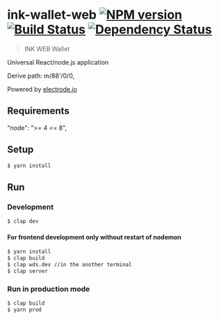 # ink-wallet-web [![NPM version][npm-image]][npm-url] [![Build Status][travis-image]][travis-url] [![Dependency Status][daviddm-image]][daviddm-url]

> INK WEB Wallet

Universal React/node.js application 

Derive path: m/88'/0/0,

Powered by [electrode.io](http://www.electrode.io/)
## Requirements
"node": ">= 4 <= 8",
## Setup

```sh
$ yarn install
```

## Run 

### Development
```sh
$ clap dev 
```

#### For frontend development only without restart of nodemon

```sh
$ yarn install
$ clap build
$ clap wds.dev //in the another terminal
$ clap server


```

### Run in production mode
```sh
$ clap build
$ yarn prod 
```

[npm-image]: https://badge.fury.io/js/qtum-web.svg
[npm-url]: https://npmjs.org/package/qtum-web
[travis-image]: https://travis-ci.org/EvercodeLab/qtum-web.svg?branch=master
[travis-url]: https://travis-ci.org/EvercodeLab/qtum-web
[daviddm-image]: https://david-dm.org/EvercodeLab/qtum-web.svg?theme=shields.io
[daviddm-url]: https://david-dm.org/EvercodeLab/qtum-web
